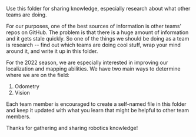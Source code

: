 Use this folder for sharing knowledge, especially research about what other teams are doing.

For our purposes, one of the best sources of information is other teams' repos on GitHub.  The problem is that there is a huge amount of information and it gets stale quickly.  So one of the things we should be doing as a team is research -- find out which teams are doing cool stuff, wrap your mind around it, and write it up in this folder.

For the 2022 season, we are especially interested in improving our localization and mapping abilities.  We have two main ways to determine where we are on the field:

 1. Odometry
 2. Vision

Each team member is encouraged to create a self-named file in this folder and keep it updated with what you learn that might be helpful to other team members.

Thanks for gathering and sharing robotics knowledge!